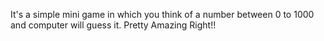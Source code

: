 It's a simple mini game in which you think of a number between 0 to 1000 and computer will guess it.
Pretty Amazing Right!!
